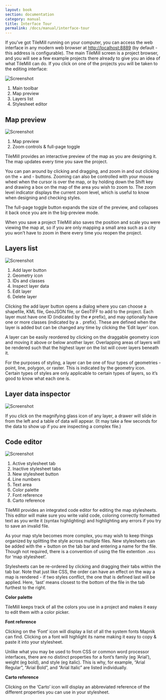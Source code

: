 ```yaml
---
layout: book
section: documentation
category: manual
title: Interface Tour
permalink: /docs/manual/interface-tour
---
```

If you’ve got TileMill running on your computer, you can access the web interface in any modern web browser at [http://localhost:8889](http://localhost:8889) (by default - this address is configurable). The main TileMill screen is a project browser, and you will see a few example projects there already to give you an idea of what TileMill can do. If you click on one of the projects you will be taken to the editing interface:

![Screenshot]({{site.baseurl}}/assets/manual/project.png)

1. Main toolbar
2. Map preview
3. Layers list
4. Stylesheet editor

## Map preview

![Screenshot]({{site.baseurl}}/assets/manual/map.png)

1. Map preview
2. Zoom controls & full-page toggle

TileMill provides an interactive preview of the map as you are designing it. The map updates every time you save the project. 

You can pan around by clicking and dragging, and zoom in and out clicking on the + and - buttons. Zooming can also be controlled with your mouse wheel when the cursor is over the map, or by holding down the Shift key and drawing a box on the map of the area you wish to zoom to. The zoom level indicator displays the current zoom level, which is useful to know when designing and checking styles.

The full-page toggle button expands the size of the preview, and collapses it back once you are in the big-preview mode.

When you save a project TileMill also saves the position and scale you were viewing the map at, so if you are only mapping a small area such as a city you won’t have to zoom in there every time you reopen the project.

## Layers list

![Screenshot]({{site.baseurl}}/assets/manual/tools.png)

1. Add layer button
2. Geometry icon
3. IDs and classes
4. Inspect layer data
5. Edit layer
6. Delete layer

Clicking the add layer button opens a dialog where you can choose a shapefile, KML file, GeoJSON file, or GeoTIFF to add to the project. Each layer must have one ID (indicated by the `#` prefix), and may optionally have one or more classes (indicated by a `.` prefix). These are defined when the layer is added but can be changed any time by clicking the ‘Edit layer’ icon.

A layer can be easily reordered by clicking on the draggable geometry icon and moving it above or below another layer. Overlapping areas of layers will be rendered such that the highest layer on the list will cover layers beneath it.

For the purposes of styling, a layer can be one of four types of geometries - point, line, polygon, or raster. This is indicated by the geometry icon. Certain types of styles are only applicable to certain types of layers, so it’s good to know what each one is.

## Layer data inspector

![Screenshot]({{site.baseurl}}/assets/manual/inspector.png)

If you click on the magnifying glass icon of any layer, a drawer will slide in from the left and a table of data will appear. (It may take a few seconds for the data to show up if you are inspecting a complex file.)

## Code editor

![Screenshot]({{site.baseurl}}/assets/manual/editor.png)

1. Active stylesheet tab
2. Inactive stylesheet tabs
3. New stylesheet button
4. Line numbers
5. Text area
6. Color palette
7. Font reference
8. Carto reference


TileMill provides an integrated code editor for editing the map stylesheets. This editor will make sure you write valid code, coloring correctly formatted text as you write it (syntax highlighting) and highlighting any errors if you try to save an invalid file.

As your map style becomes more complex, you may wish to keep things organized by splitting the style across multiple files. New stylesheets can be added with the + button on the tab bar and entering a name for the file. Though not required, there is a convention of using the file extention `.mss` for ‘map stylesheet’. 

Stylesheets can be re-ordered by clicking and dragging their tabs within the tab bar. Note that just like CSS, the order can have an effect on the way a map is rendered - if two styles conflict, the one that is defined last will be applied. Here, ‘last’ means closest to the bottom of the file in the tab furthest to the right.

**Color palette**

TileMill keeps track of all the colors you use in a project and makes it easy to edit them with a color picker.

**Font reference**

Clicking on the ‘Font’ icon will display a list of all the system fonts Mapnik can find. Clicking on a font will highlight its name making it easy to copy & paste it into your stylesheet.

Unlike what you may be used to from CSS or common word processor interfaces, there are no distinct properties for a font’s family (eg ‘Arial’), weight (eg bold), and style (eg italic). This is why, for example, “Arial Regular”, “Arial Bold”, and “Arial Italic” are listed individually.

**Carto reference**

Clicking on the ‘Carto’ icon will display an abbreviated reference of the different properties you can use in your stylesheet.

